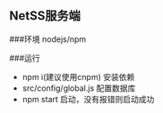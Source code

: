 ## NetSS服务端


###环境
nodejs/npm

###运行
* npm i(建议使用cnpm)  安装依赖
* src/config/global.js 配置数据库
* npm start 启动，没有报错则启动成功
